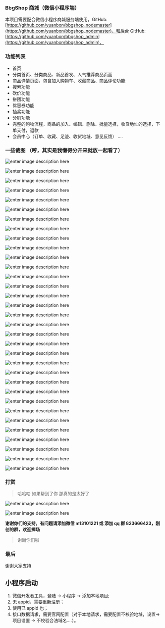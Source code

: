 ﻿### BbgShop 商城（微信小程序端）

本项目需要配合微信小程序商城服务端使用，GitHub: [https://github.com/yuanbon/bbgshop_nodemaster](https://github.com/yuanbon/bbgshop_nodemaster)，和后台
GitHub: [https://github.com/yuanbon/bbgshop_admin](https://github.com/yuanbon/bbgshop_admin)，

### 功能列表

- 首页
- 分类首页、分类商品、新品首发、人气推荐商品页面
- 商品详情页面，包含加入购物车、收藏商品、商品评论功能
- 搜索功能
- 砍价功能
- 拼团功能
- 优惠券功能
- 抽奖功能
- 分销功能
- 完整的购物流程，商品的加入、编辑、删除、批量选择，收货地址的选择，下单支付，退款
- 会员中心（订单、收藏、足迹、收货地址、意见反馈）
  ....

### 一些截图 （哼，其实是我懒得分开来就放一起看了）

![enter image description here](http://resource.bbgshop.com/github/7N%29%60SSP~FKNJ7%25H%28LR%5BU%60%25J.png)

![enter image description here](http://resource.bbgshop.com/github/%5DXPIYR%28XS1%5D5133%283WP7%7D3K.png)

![enter image description here](http://resource.bbgshop.com/github/~LF2~%608WKLP$%28LV%7D7HTB%7D%5D5.png)

![enter image description here](http://resource.bbgshop.com/github/0%5B95@XO%29BQ4N%7B~L9~%5B%7BWZJQ.png)

![enter image description here](http://resource.bbgshop.com/github/4H44A%7BPZM2VSO1%7B%5B$7%7D%5DU%298.png)

![enter image description here](http://resource.bbgshop.com/github/YD%2891C2%5D@F50_14HZGA%28UKO.png)

![enter image description here](http://resource.bbgshop.com/github/%29G%7D4RCCAO_VXKONV3C_R_UJ.png)

![enter image description here](http://resource.bbgshop.com/github/%5DA4MQ7%2515C1LZI%29MJD4_3%5BR.png)

![enter image description here](http://resource.bbgshop.com/github/9_ATF4DP82U0V@0CT@%5BWXH5.png)

![enter image description here](http://resource.bbgshop.com/github/HOFW51%28N689W2Y5VDK~3C$2.png)

![enter image description here](http://resource.bbgshop.com/github/1F2~M%60JG@%7DYJGYU%7BC35%5B0Z4.png)

![enter image description here](http://resource.bbgshop.com/github/RZ93Z%251RGH1Q37MPRPBIHAL.png)

![enter image description here](http://resource.bbgshop.com/github/5VGIT~~5%5BP%7DI4K0%25%5BLPCLPH.png)

![enter image description here](http://resource.bbgshop.com/github/WEF7%7D~P%25V_L1~%60DQX%60YG~2R.png)

![enter image description here](http://resource.bbgshop.com/github/%7BJ@J%7BVP%28$%29DW%7BGT$GDZADES.png)

![enter image description here](http://resource.bbgshop.com/github/Z0@%5DWZ%5B%7D_HICOG%5B1%60PT9%7DYW.png)

![enter image description here](http://resource.bbgshop.com/github/1CF_%7B%7BR%5BMGG%28I%29Z_%250_C15C.png)

![enter image description here](http://resource.bbgshop.com/github/AH30O1G%25G8KC6P4BTXR9WYA.png)

![enter image description here](http://resource.bbgshop.com/github/K9S1%259VT0%60FYREG~O6A%60$0H.png)

![enter image description here](http://resource.bbgshop.com/github/D6$L%60F2RK@SMBL5TQ9$7E%252.png)

![enter image description here](http://resource.bbgshop.com/github/OFE%25%5DY%7DIU26X2$HKG@%29OENO.png)

![enter image description here](http://resource.bbgshop.com/github/M7HSXLP$%5D%5B1%5D0K~71NM1%29%251.png)

![enter image description here](http://resource.bbgshop.com/github/KC9IU8KVX6NOGV0%28%60U0MLJR.png)

![enter image description here](http://resource.bbgshop.com/github/64Y%28LH7%7D8Q%7B4O~UEOP0HFKX.png)

![enter image description here](http://resource.bbgshop.com/github/LN_PNU2%60PK$D%7D%5D%60%28QKS%5B8W7.png)

![enter image description here](http://resource.bbgshop.com/github/AJ%25%5D%252Y%60%7DO95%5BX5DQZ0P2ZV.png)

![enter image description here](http://resource.bbgshop.com/github/EF8WOBU~%7D4EX_%25PJJN_P$5S.png)

![enter image description here](http://resource.bbgshop.com/github/%7D%5DQ3%5D9YM%7DQGL%60CFZU$6~%2813.png)

![enter image description here](http://resource.bbgshop.com/github/9KKC5%5BV%7DPWM%7B12B@FT8@CI2.png)

![enter image description here](http://resource.bbgshop.com/github/UMPC_I4B4R8ZF%5B1JO$G%7BMHU.png)

![enter image description here](http://resource.bbgshop.com/github/JJIWFPBBW%7BR%60I1%5BDUN%60T~%25I.png)

![enter image description here](http://resource.bbgshop.com/github/FFGN_%28BWGT_RZ%7BT%60FJ%5D$5%7D1.png)

![enter image description here](http://resource.bbgshop.com/github/%291%25A%7D%29AV21V1IR439Q9BJKS.png)

### 打赏

> 哈哈哈 如果帮到了你 那真的是太好了

![enter image description here](http://resource.bbgshop.com/github/mm_facetoface_collect_qrcode_1531550221909.png)

![enter image description here](http://resource.bbgshop.com/github/1531550384970.jpg)

**谢谢你们的支持，有问题请添加微信 m13101221 或 添加 qq 群 823666423，刚创的群，欢迎捧场**

> 谢谢你们啦

### 最后

谢谢大家支持

## 小程序启动

1. 微信开发者工具，登陆 -> 小程序 -> 添加本地项目;
2. 无 appid，需要重新注册；
3. 使用已 appid 也；
4. 接口数据请求，需要官网配置（对于本地请求，需要配置不校验地址，设置-> 项目设置 -> 不校验合法域名....）。
